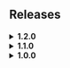## Releases

<details>
    <summary><b>1.2.0</b></summary>
    <ul>
        <li>Removed smaller custom shelf</li>
        <li>Added large shelving unit that holds more items</li>
        <li>Increased the item limit to account for more spawning volumes</li>
        <li>Created a GitHub repository for bug reports</li>
    </ul>
</details>

<details>
    <summary><b>1.1.0</b></summary>
    <ul>
        <li>Fixed Instance initialization</li>
        <li>Added config values for item spawns</li>
        <li>Added additional shelf in front of cash register</li>
        <li>Fixed issue with spawn capacity of items in shop</li>
    </ul>
</details>

<details>
    <summary><b>1.0.0</b></summary>
    <ul>
        <li>Initial Release</li>
    </ul>
</details>
